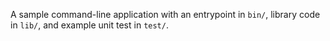 A sample command-line application with an entrypoint in `bin/`, library code
in `lib/`, and example unit test in `test/`.




